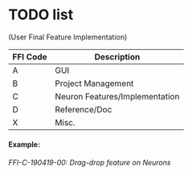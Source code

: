 # TODO list 
(User Final Feature Implementation)

| FFI Code | Description                                               |
| -------- | -----------                                               |
| A        | GUI                                                       |
| B        | Project Management                                        |
| C        | Neuron Features/Implementation                            |
| D        | Reference/Doc                                             |
| X        | Misc.                                                     |

#### Example: 
###### FFI-C-190419-00: Drag-drop feature on Neurons